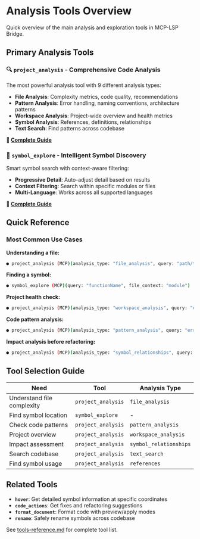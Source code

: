 # Analysis Tools Overview

Quick overview of the main analysis and exploration tools in MCP-LSP Bridge.

## Primary Analysis Tools

### 🔍 `project_analysis` - Comprehensive Code Analysis
The most powerful analysis tool with 9 different analysis types:

- **File Analysis**: Complexity metrics, code quality, recommendations
- **Pattern Analysis**: Error handling, naming conventions, architecture patterns
- **Workspace Analysis**: Project-wide overview and health metrics
- **Symbol Analysis**: References, definitions, relationships
- **Text Search**: Find patterns across codebase

**📖 [Complete Guide](tools/project-analysis-guide.md)**

### 🎯 `symbol_explore` - Intelligent Symbol Discovery
Smart symbol search with context-aware filtering:

- **Progressive Detail**: Auto-adjust detail based on results
- **Context Filtering**: Search within specific modules or files
- **Multi-Language**: Works across all supported languages

**📖 [Complete Guide](tools/symbol-exploration-guide.md)**

## Quick Reference

### Most Common Use Cases

**Understanding a file:**
```bash
● project_analysis (MCP)(analysis_type: "file_analysis", query: "path/to/file.go")
```

**Finding a symbol:**
```bash
● symbol_explore (MCP)(query: "functionName", file_context: "module")
```

**Project health check:**
```bash
● project_analysis (MCP)(analysis_type: "workspace_analysis", query: "entire_project")
```

**Code pattern analysis:**
```bash
● project_analysis (MCP)(analysis_type: "pattern_analysis", query: "error_handling")
```

**Impact analysis before refactoring:**
```bash
● project_analysis (MCP)(analysis_type: "symbol_relationships", query: "OldFunction")
```

## Tool Selection Guide

| Need | Tool | Analysis Type |
|------|------|---------------|
| Understand file complexity | `project_analysis` | `file_analysis` |
| Find symbol location | `symbol_explore` | - |
| Check code patterns | `project_analysis` | `pattern_analysis` |
| Project overview | `project_analysis` | `workspace_analysis` |
| Impact assessment | `project_analysis` | `symbol_relationships` |
| Search codebase | `project_analysis` | `text_search` |
| Find symbol usage | `project_analysis` | `references` |

## Related Tools

- **`hover`**: Get detailed symbol information at specific coordinates
- **`code_actions`**: Get fixes and refactoring suggestions
- **`format_document`**: Format code with preview/apply modes
- **`rename`**: Safely rename symbols across codebase

See [tools-reference.md](tools/tools-reference.md) for complete tool list.
